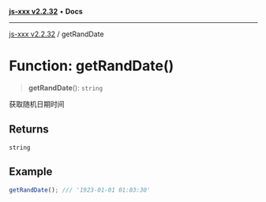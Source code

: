 [**js-xxx v2.2.32**](../README.md) • **Docs**

***

[js-xxx v2.2.32](../README.md) / getRandDate

# Function: getRandDate()

> **getRandDate**(): `string`

获取随机日期时间

## Returns

`string`

## Example

```ts
getRandDate(); /// '1923-01-01 01:03:30'
```
